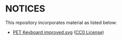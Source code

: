 # NOTICES

This repository incorporates material as listed below:

* [PET Keyboard improved.svg](https://commons.wikimedia.org/wiki/File:PET_Keyboard_improved.svg) ([CC0 License](https://creativecommons.org/publicdomain/zero/1.0/))
